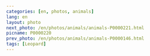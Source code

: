 ```yaml
---
categories: [en, photos, animals]
lang: en
layout: photo
next_photo: /en/photos/animals/animals-P0000221.html
picname: P0000220
prev_photo: /en/photos/animals/animals-P0000146.html
tags: [Leopard]
---
```

